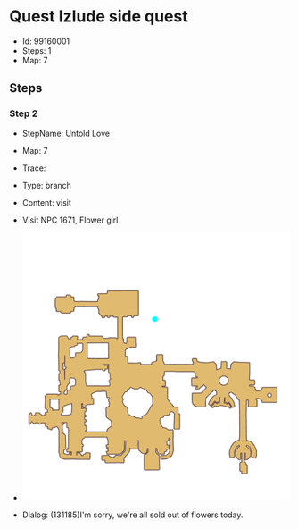 # Quest Izlude side quest

- Id: 99160001
- Steps: 1
- Map: 7

## Steps

### Step 2
- StepName:  Untold Love
- Map:  7
- Trace:  
- Type:  branch
- Content:  visit
- Visit NPC 1671, Flower girl

- ![images/99160001_2.png](images/99160001_2.png)
- Dialog: (131185)I'm sorry, we're all sold out of flowers today.


